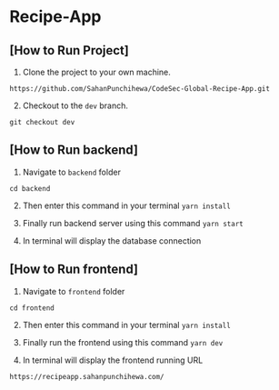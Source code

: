 # Recipe-App

## [How to Run Project]


1. Clone the project to your own machine. <br>

```
https://github.com/SahanPunchihewa/CodeSec-Global-Recipe-App.git
```


2. Checkout to the `dev` branch. <br>

```
git checkout dev
```

## [How to Run backend]

1. Navigate to `backend` folder 

```
cd backend
```

2. Then enter this command in your terminal `yarn install`

3. Finally run backend server using this command `yarn start`

4. In terminal will display the database connection 


## [How to Run frontend]

1. Navigate to `frontend` folder

```
cd frontend
```

2. Then enter this command in your terminal `yarn install`
 
3. Finally run the frontend using this command `yarn dev` 

4. In terminal will display the frontend running URL 

```
https://recipeapp.sahanpunchihewa.com/
```

